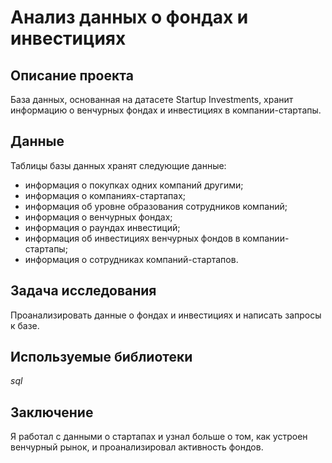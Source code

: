 # Анализ данных о фондах и инвестициях

## Описание проекта

База данных, основанная на датасете Startup Investments, хранит информацию о венчурных фондах и инвестициях в компании-стартапы. 

## Данные

Таблицы базы данных хранят следующие данные:
- информация о покупках одних компаний другими;
- информация о компаниях-стартапах;
- информация об уровне образования сотрудников компаний;
- информация о венчурных фондах;
- информация о раундах инвестиций;
- информация об инвестициях венчурных фондов в компании-стартапы;
- информация о сотрудниках компаний-стартапов.

## Задача исследования

Проанализировать данные о фондах и инвестициях и написать запросы к базе. 

## Используемые библиотеки

*sql*

## Заключение

Я работал с данными о стартапах и узнал больше о том, как устроен венчурный рынок, и проанализировал активность фондов.
